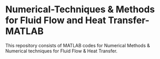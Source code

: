 # Numerical-Techniques & Methods for Fluid Flow and Heat Transfer-MATLAB

This repository consists of MATLAB codes for Numerical Methods & Numerical techniques for Fluid Flow & Heat Transfer.
